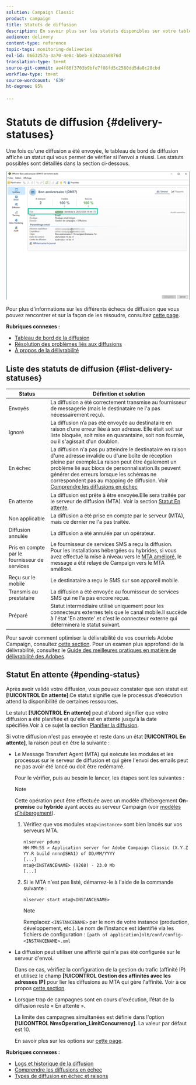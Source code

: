 ```yaml
---
solution: Campaign Classic
product: campaign
title: Statuts de diffusion
description: En savoir plus sur les statuts disponibles sur votre tableau de bord de diffusion.
audience: delivery
content-type: reference
topic-tags: monitoring-deliveries
exl-id: 0663257a-3a70-4e0c-bbeb-8242aaa0876d
translation-type: tm+mt
source-git-commit: ae4f86f3703b9bfe7f08fd5c2580dd5da8c28cbd
workflow-type: tm+mt
source-wordcount: '639'
ht-degree: 95%

---
```


# Statuts de diffusion {#delivery-statuses}

<!--ajouter intro 

ajouter screenshot -->

Une fois qu&#39;une diffusion a été envoyée, le tableau de bord de diffusion affiche un statut qui vous permet de vérifier si l&#39;envoi a réussi. Les statuts possibles sont détaillés dans la section ci-dessous.

![](assets/delivery-status.png)

Pour plus d&#39;informations sur les différents échecs de diffusion que vous pouvez rencontrer et sur la façon de les résoudre, consultez [cette page](../../delivery/using/understanding-delivery-failures.md).

**Rubriques connexes :**

* [Tableau de bord de la diffusion](../../delivery/using/delivery-dashboard.md)
* [Résolution des problèmes liés aux diffusions](../../delivery/using/delivery-troubleshooting.md)
* [À propos de la délivrabilité](../../delivery/using/about-deliverability.md)

## Liste des statuts de diffusion {#list-delivery-statuses}

<table> 
 <thead> 
  <tr> 
   <th> Status<br /> </th> 
   <th> Définition et solution<br /> </th> 
  </tr> 
 </thead> 
 <tbody> 
  <tr> 
   <td> Envoyés<br /> </td> 
   <td> La diffusion a été correctement transmise au fournisseur de messagerie (mais le destinataire ne l'a pas nécessairement reçu).<br /> </td> 
  </tr> 
  <tr> 
   <td> Ignoré<br /> </td> 
   <td> La diffusion n’a pas été envoyée au destinataire en raison d’une erreur liée à son adresse. Elle était soit sur liste bloquée, soit mise en quarantaine, soit non fournie, ou il s'agissait d'un doublon.<br /> </td> 
  </tr> 
  <tr> 
   <td> En échec<br /> </td> 
   <td> La diffusion n'a pas pu atteindre le destinataire en raison d'une adresse invalide ou d'une boîte de réception pleine par exemple.La raison peut être également un problème lié aux blocs de personnalisation.Ils peuvent générer des erreurs lorsque les schémas ne correspondent pas au mapping de diffusion. Voir <a href="../../delivery/using/understanding-delivery-failures.md" target="_blank">Comprendre les diffusions en échec</a><br /> </td> 
  </tr>
  <tr> 
   <td> En attente<br /> </td> 
   <td> La diffusion est prête à être envoyée.Elle sera traitée par le serveur de diffusion (MTA). Voir la section <a href="#pending-status" target="_blank">Statut En attente</a>.<br /> </td> 
  </tr> 
  <tr> 
   <td> Non applicable<br /> </td> 
   <td> La diffusion a été prise en compte par le serveur (MTA), mais ce dernier ne l'a pas traitée.<br /> </td> 
  </tr>  
  <tr> 
   <td> Diffusion annulée<br /> </td> 
   <td> La diffusion a été annulée par un opérateur.<br /> </td> 
  </tr> 
  <tr> 
   <td> Pris en compte par le fournisseur de services<br /> </td> 
   <td> Le fournisseur de services SMS a reçu la diffusion.<br /> Pour les installations hébergées ou hybrides, si vous avez effectué la mise à niveau vers le <a href="../../delivery/using/sending-with-enhanced-mta.md" target="_blank">MTA amélioré</a>, le message a été relayé de Campaign vers le MTA amélioré.</td> 
  </tr> 
  <tr> 
   <td> Reçu sur le mobile<br /> </td> 
   <td> Le destinataire a reçu le SMS sur son appareil mobile.<br /> </td> 
  </tr>
  <tr> 
   <td> Transmis au prestataire<br /> </td> 
   <td> La diffusion a été envoyée au fournisseur de services SMS qui ne l'a pas encore reçue.<br />
   </td> 
  </tr> 
  <tr> 
   <td> Préparé<br /> </td> 
   <td> Statut intermédiaire utilisé uniquement pour les connecteurs externes tels que le canal mobile.Il succède à l'état 'En attente' et c'est le connecteur externe qui déterminera le statut suivant.<br /> </td> 
  </tr> 
 </tbody> 
</table>

Pour savoir comment optimiser la délivrabilité de vos courriels Adobe Campaign, consultez [cette section](../../delivery/using/about-deliverability.md). Pour un examen plus approfondi de la délivrabilité, consultez le [Guide des meilleures pratiques en matière de délivrabilité des Adobes](https://experienceleague.adobe.com/docs/deliverability-learn/deliverability-best-practice-guide/introduction.html?lang=fr).

## Statut En attente {#pending-status}

Après avoir validé votre diffusion, vous pouvez constater que son statut est **[!UICONTROL En attente]**.Ce statut signifie que le processus d&#39;exécution attend la disponibilité de certaines ressources.

Le statut **[!UICONTROL En attente]** peut d&#39;abord signifier que votre diffusion a été planifiée et qu&#39;elle est en attente jusqu&#39;à la date spécifiée.Voir à ce sujet la section [Planifier la diffusion](../../delivery/using/steps-sending-the-delivery.md#scheduling-the-delivery-sending).

Si votre diffusion n&#39;est pas envoyée et reste dans un état **[!UICONTROL En attente]**, la raison peut en être la suivante :

* Le Message Transfert Agent (MTA) qui exécute les modules et les processus sur le serveur de diffusion et qui gère l&#39;envoi des emails peut ne pas avoir été lancé ou doit être redémarré.

   Pour le vérifier, puis au besoin le lancer, les étapes sont les suivantes :

   >[!NOTE]
   >
   >Cette opération peut être effectuée avec un modèle d’hébergement **On-premise** ou **hybride** ayant accès au serveur Campaign (voir [modèles d&#39;hébergement](../../installation/using/hosting-models.md)).

   1. Vérifiez que vos modules `mta@<instance>` sont bien lancés sur vos serveurs MTA.

      ```
      nlserver pdump
      HH:MM:SS > Application server for Adobe Campaign Classic (X.Y.Z YY.R build nnnn@SHA1) of DD/MM/YYYY
      [...]
      mta@<INSTANCENAME> (9268) - 23.0 Mb
      [...]
      ```

   1. Si le MTA n&#39;est pas listé, démarrez-le à l&#39;aide de la commande suivante :

      ```
      nlserver start mta@<INSTANCENAME>
      ```

      >[!NOTE]
      >
      >Remplacez `<INSTANCENAME>` par le nom de votre instance (production, développement, etc.). Le nom de l&#39;instance est identifié via les fichiers de configuration : `[path of application]nl6/conf/config-<INSTANCENAME>.xml`

* La diffusion peut utiliser une affinité qui n&#39;a pas été configurée sur le serveur d&#39;envoi.

   Dans ce cas, vérifiez la configuration de la gestion du trafic (affinité IP) et utilisez le champ **[!UICONTROL Gestion des affinités avec les adresses IP]** pour lier les diffusions au MTA qui gère l&#39;affinité. Voir à ce propos [cette section](../../installation/using/configure-delivery-settings.md).

* Lorsque trop de campagnes sont en cours d&#39;exécution, l’état de la diffusion reste « En attente ».

   La limite des campagnes simultanées est définie dans l&#39;option **[!UICONTROL NmsOperation_LimitConcurrency]**. La valeur par défaut est 10.

   En savoir plus sur les options sur [cette page](../../installation/using/configuring-campaign-options.md).


**Rubriques connexes :**

* [Logs et historique de la diffusion](#delivery-logs-and-history)
* [Comprendre les diffusions en échec](../../delivery/using/understanding-delivery-failures.md)
* [Types de diffusion en échec et raisons](../../delivery/using/understanding-delivery-failures.md#delivery-failure-types-and-reasons)
